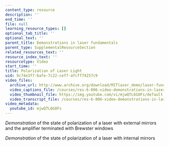 ```yaml
---
content_type: resource
description: ''
end_time: ''
file: null
learning_resource_types: []
optional_tab_title: ''
optional_text: ''
parent_title: Demonstrations in laser fundamentals
parent_type: SupplementalResourceSection
related_resources_text: ''
resource_index_text: ''
resourcetype: Video
start_time: ''
title: Polarization of Laser Light
uid: 9c74e3f7-bafe-7c22-cef7-afcff74257c9
video_files:
  archive_url: http://www.archive.org/download/MITlaser_demo/laser-fund-demo-3_300k.mp4
  video_captions_file: /courses/res-6-006-video-demonstrations-in-lasers-and-optics-spring-2008/5b197913d6b954a391ebc9d1822989a7_mjwQTL6G8Fs.vtt
  video_thumbnail_file: https://img.youtube.com/vi/mjwQTL6G8Fs/default.jpg
  video_transcript_file: /courses/res-6-006-video-demonstrations-in-lasers-and-optics-spring-2008/e764957c0b029548476084528beee7c0_mjwQTL6G8Fs.pdf
video_metadata:
  youtube_id: mjwQTL6G8Fs
---
```


_Demonstration_ of the state of polarization of a laser with external mirrors and the amplifier terminated with Brewster windows

_Demonstration_ of the state of polarization of a laser with internal mirrors